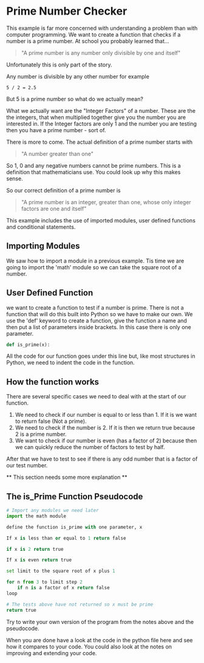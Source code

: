# Prime Number Checker

This example is far more concerned with understanding a problem than with computer programming. We want to create a function that checks if a number is a prime number. At school you probably learned that...

> "A prime number is any number only divisible by one and itself"

Unfortunately this is only part of the story.

Any number is divisible by any other number for example

```
5 / 2 = 2.5
```

But 5 is a prime number so what do we actually mean?

What we actually want are the "Integer Factors" of a number. These are the the integers, that when multiplied together give you the number you are interested in. If the Integer factors are only 1 and the number you are testing then you have a prime number - sort of.

There is more to come. The actual definition of a prime number starts with

> "A number greater than one"

So 1, 0 and any negative numbers cannot be prime numbers. This is a definition that mathematicians use. You could look up why this makes sense.

So our correct definition of a prime number is

> "A prime number is an integer, greater than one, whose only integer factors are one and itself"

This example includes the use of imported modules, user defined functions and conditional statements.

## Importing Modules

We saw how to import a module in a previous example. Tis time we are going to import the 'math' module so we can take the square root of a number.

## User Defined Function

we want to create a function to test if a number is prime. There is not a function that will do this built into Python so we have to make our own. We use the 'def' keyword to create a function, give the function a name and then put a list of parameters inside brackets. In this case there is only one parameter.

```python
def is_prime(x):
```

All the code for our function goes under this line but, like most structures in Python, we need to indent the code in the function.

## How the function works

There are several specific cases we need to deal with at the start of our function.

1. We need to check if our number is equal to or less than 1. If it is we want to return false (Not a prime).
2. We need to check if the number is 2. If it is then we return true because 2 is a prime number.
3. We want to check if our number is even (has a factor of 2) because then we can quickly reduce the number of factors to test by half.

After that we have to test to see if there is any odd number that is a factor of our test number.

** This section needs some more explanation **




## The is_Prime Function Pseudocode

```python
# Import any modules we need later
import the math module

define the function is_prime with one parameter, x

If x is less than or equal to 1 return false

if x is 2 return true

If x is even return true

set limit to the square root of x plus 1

for n from 3 to limit step 2
    if n is a factor of x return false	
loop

# The tests above have not returned so x must be prime
return true
```

Try to write your own version of the program from the notes above and the pseudocode.

When you are done have a look at the code in the python file here and see how it compares to your code. You could also look at the notes on improving and extending your code.